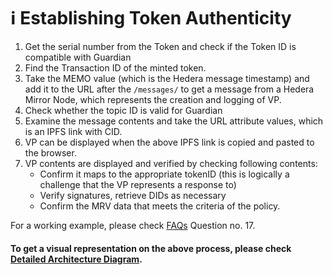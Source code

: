 # ℹ Establishing Token Authenticity

1. Get the serial number from the Token and check if the Token ID is compatible with Guardian
2. Find the Transaction ID of the minted token.
3. Take the MEMO value (which is the Hedera message timestamp) and add it to the URL after the `/messages/` to get a message from a Hedera Mirror Node, which represents the creation and logging of VP.
4. Check whether the topic ID is valid for Guardian
5. Examine the message contents and take the URL attribute values, which is an IPFS link with CID.
6. VP can be displayed when the above IPFS link is copied and pasted to the browser.
7. VP contents are displayed and verified by checking following contents:
   * Confirm it maps to the appropriate tokenID (this is logically a challenge that the VP represents a response to)
   * Verify signatures, retrieve DIDs as necessary
   * Confirm the MRV data that meets the criteria of the policy.

For a working example, please check [FAQs](../../faqs.md) Question no. 17.

#### To get a visual representation on the above process, please check [Detailed Architecture Diagram](../../architecture/schema-architecture.md).
